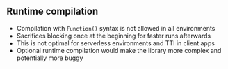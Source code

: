 ## Runtime compilation

- Compilation with `Function()` syntax is not allowed in all environments
- Sacrifices blocking once at the beginning for faster runs afterwards
- This is not optimal for serverless environments and TTI in client apps
- Optional runtime compilation would make the library more complex and potentially more buggy
